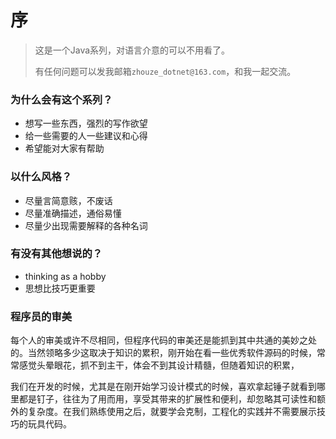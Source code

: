 # 序

> 这是一个Java系列，对语言介意的可以不用看了。
>
> 有任何问题可以发我邮箱`zhouze_dotnet@163.com`，和我一起交流。

### 为什么会有这个系列？

* 想写一些东西，强烈的写作欲望
* 给一些需要的人一些建议和心得
* 希望能对大家有帮助

### 以什么风格？

* 尽量言简意赅，不废话
* 尽量准确描述，通俗易懂
* 尽量少出现需要解释的各种名词

### 有没有其他想说的？

* thinking as a hobby
* 思想比技巧更重要

### 程序员的审美

每个人的审美或许不尽相同，但程序代码的审美还是能抓到其中共通的美妙之处的。当然领略多少这取决于知识的累积，刚开始在看一些优秀软件源码的时候，常常感觉头晕眼花，抓不到主干，体会不到其设计精髓，但随着知识的积累，

我们在开发的时候，尤其是在刚开始学习设计模式的时候，喜欢拿起锤子就看到哪里都是钉子，往往为了用而用，享受其带来的扩展性和便利，却忽略其可读性和额外的复杂度。在我们熟练使用之后，就要学会克制，工程化的实践并不需要展示技巧的玩具代码。

